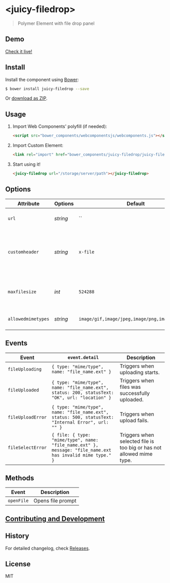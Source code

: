 # &lt;juicy-filedrop&gt;

> Polymer Element with file drop panel

## Demo

[Check it live!](http://Juicy.github.io/juicy-filedrop)

## Install

Install the component using [Bower](http://bower.io/):

```sh
$ bower install juicy-filedrop --save
```

Or [download as ZIP](https://github.com/Juicy/juicy-filedrop/archive/gh-pages.zip).

## Usage

1. Import Web Components' polyfill (if needed):

    ```html
    <script src="bower_components/webcomponentsjs/webcomponents.js"></script>
    ```

2. Import Custom Element:

    ```html
    <link rel="import" href="bower_components/juicy-filedrop/juicy-filedrop.html">
    ```

3. Start using it!

    ```html
    <juicy-filedrop url="/storage/server/path"></juicy-filedrop>
    ```

## Options

Attribute          | Options  | Default                                        | Description
---                | ---      | ---                                            | ---
`url`              | *string* | ``                                             | URL to files storage server.
`customheader`     | *string* | `x-file`                                       | Name for custom header that contains JSON with file meta data.
`maxfilesize`      | *int*    | `524288`                                       | Maximum file size in bytes, 512 KiB by default.
`allowedmimetypes` | *string* | `image/gif,image/jpeg,image/png,image/svg+xml` | Allowed mime types.

## Events

Event             | `event.detail`                                                                                            | Description
---               | ---                                                                                                       | ---
`fileUploading`   | `{ type: "mime/type", name: "file_name.ext" }`                                                            | Triggers when uploading starts.
`fileUploaded`    | `{ type: "mime/type", name: "file_name.ext", status: 200, statusText: "OK", url: "location" }`            | Triggers when files was successfully uploaded.
`fileUploadError` | `{ type: "mime/type", name: "file_name.ext", status: 500, statusText: "Internal Error", url: "" }`        | Triggers when upload fails.
`fileSelectError` | `{ file: { type: "mime/type", name: "file_name.ext" }, message: "file_name.ext has invalid mime type." }` | Triggers when selected file is too big or has not allowed mime type.

## Methods

Event        | Description
---          | ---
`openFile`   | Opens file prompt


## [Contributing and Development](CONTRIBUTING.md)

## History

For detailed changelog, check [Releases](https://github.com/Juicy/juicy-filedrop/releases).

## License

MIT
